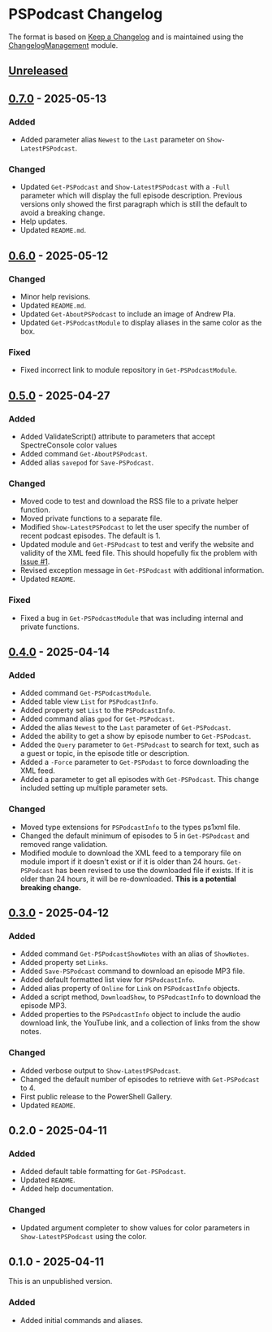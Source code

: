 # PSPodcast Changelog

The format is based on [Keep a Changelog](https://keepachangelog.com/en/1.0.0/) and is maintained using the [ChangelogManagement](https://github.com/natescherer/ChangelogManagement) module.

## [Unreleased]

## [0.7.0] - 2025-05-13

### Added

- Added parameter alias `Newest` to the `Last` parameter on `Show-LatestPSPodcast`.

### Changed

- Updated `Get-PSPodcast` and `Show-LatestPSPodcast` with a `-Full` parameter which will display the full episode description. Previous versions only showed the first paragraph which is still the default to avoid a breaking change.
- Help updates.
- Updated `README.md`.

## [0.6.0] - 2025-05-12

### Changed

- Minor help revisions.
- Updated `README.md`.
- Updated `Get-AboutPSPodcast` to include an image of Andrew Pla.
- Updated `Get-PSPodcastModule` to display aliases in the same color as the box.

### Fixed

- Fixed incorrect link to module repository in `Get-PSPodcastModule`.

## [0.5.0] - 2025-04-27

### Added

- Added ValidateScript() attribute to parameters that accept SpectreConsole color values
- Added command `Get-AboutPSPodcast`.
- Added alias `savepod` for `Save-PSPodcast`.

### Changed

- Moved code to test and download the RSS file to a private helper function.
- Moved private functions to a separate file.
- Modified `Show-LatestPSPodcast` to let the user specify the number of recent podcast episodes. The default is 1.
- Updated module and `Get-PSPodcast` to test and verify the website and validity of the XML feed file. This should hopefully fix the problem with [Issue #1](https://github.com/jdhitsolutions/PSPodcast/issues/1).
- Revised exception message in `Get-PSPodcast` with additional information.
- Updated `README`.

### Fixed

- Fixed a bug in `Get-PSPodcastModule` that was including internal and private functions.

## [0.4.0] - 2025-04-14

### Added

- Added command `Get-PSPodcastModule`.
- Added table view `List` for `PSPodcastInfo`.
- Added property set `List` to the `PSPodcastInfo`.
- Added command alias `gpod` for `Get-PSPodcast`.
- Added the alias `Newest` to the `Last` parameter of `Get-PSPodcast`.
- Added the ability to get a show by episode number to `Get-PSPodcast`.
- Added the `Query` parameter to `Get-PSPodcast` to search for text, such as a guest or topic, in the episode title or description.
- Added a `-Force` parameter to `Get-PSPodast` to force downloading the XML feed.
- Added a parameter to get all episodes with `Get-PSPodcast`. This change included setting up multiple parameter sets.

### Changed

- Moved type extensions for `PSPodcastInfo` to the types ps1xml file.
- Changed the default minimum of episodes to 5 in `Get-PSPodcast` and removed range validation.
- Modified module to download the XML feed to a temporary file on module import if it doesn't exist or if it is older than 24 hours. `Get-PSPodcast` has been revised to use the downloaded file if exists. If it is older than 24 hours, it will be re-downloaded. __This is a potential breaking change.__

## [0.3.0] - 2025-04-12

### Added

- Added command `Get-PSPodcastShowNotes` with an alias of `ShowNotes`.
- Added property set `Links`.
- Added `Save-PSPodcast` command to download an episode MP3 file.
- Added default formatted list view for `PSPodcastInfo`.
- Added alias property of `Online` for `Link` on `PSPodcastInfo` objects.
- Added a script method, `DownloadShow`, to `PSPodcastInfo` to download the episode MP3.
- Added properties to the `PSPodcastInfo` object to include the audio download link, the YouTube link, and a collection of links from the show notes.

### Changed

- Added verbose output to `Show-LatestPSPodcast`.
- Changed the default number of episodes to retrieve with `Get-PSPodcast` to 4.
- First public release to the PowerShell Gallery.
- Updated `README`.

## 0.2.0 - 2025-04-11

### Added

- Added default table formatting for `Get-PSPodcast`.
- Updated `README`.
- Added help documentation.

### Changed

- Updated argument completer to show values for color parameters in `Show-LatestPSPodcast` using the color.

## 0.1.0 - 2025-04-11

This is an unpublished version.

### Added

- Added initial commands and aliases.

[Unreleased]: https://github.com/jdhitsolutions/PSPodcast/compare/v0.7.0..HEAD
[0.7.0]: https://github.com/jdhitsolutions/PSPodcast/compare/v0.6.0..v0.7.0
[0.6.0]: https://github.com/jdhitsolutions/PSPodcast/compare/v0.5.0..v0.6.0
[0.5.0]: https://github.com/jdhitsolutions/PSPodcast/compare/v0.4.0..v0.5.0
[0.4.0]: https://github.com/jdhitsolutions/PSPodcast/compare/v0.3.0..v0.4.0
[0.3.0]: https://github.com/jdhitsolutions/PSPodcast/compare/v0.2.0..v0.3.0